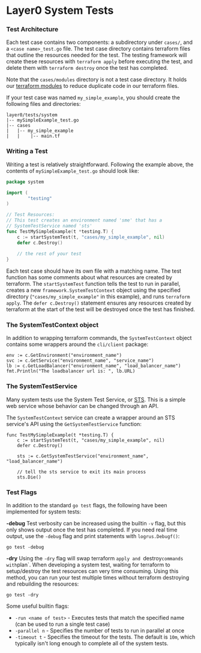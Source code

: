 # Layer0 System Tests

### Test Architecture
Each test case contains two components: a subdirectory under `cases/`, and a `<case name>_test.go` file.
The test case directory contains terraform files that outline the resources needed for the test. 
The testing framework will create these resources with `terraform apply` before executing the test, and delete them with `terraform destroy` once the test has completed.

Note that the `cases/modules` directory is not a test case directory.
It holds our [terraform modules](https://www.terraform.io/docs/modules/usage.html) to reduce duplicate code in our terraform files.

If your test case was named `my_simple_example`, you should create the following files and directories:
```
layer0/tests/system
|-- mySimpleExample_test.go
|-- cases
|   |-- my_simple_example
|   |    |-- main.tf
```

### Writing a Test
Writing a test is relatively straightforward.
Following the example above, the contents of `mySimpleExample_test.go` should look like:
```go
package system

import (
        "testing"
)

// Test Resources:
// This test creates an environment named 'sme' that has a
// SystemTestService named 'sts'
func TestMySimpleExample(t *testing.T) {
    c := startSystemTest(t, "cases/my_simple_example", nil)
    defer c.Destroy()
    
    // the rest of your test
}
```

Each test case should have its own file with a matching name. 
The test function has some comments about what resources are created by terraform.
The `startSystemTest` function tells the test to run in parallel, creates a new `framework.SystemTestContext` object using the specified directory (`"cases/my_simple_example"` in this example), and runs `terraform apply`.
The `defer c.Destroy()` statement ensures any resources created by terraform at the start of the test will be destroyed once the test has finished.

### The SystemTestContext object
In addition to wrapping terraform commands, the `SystemTestContext` object contains some wrappers around the `cli/client` package:
```
env := c.GetEnvironment("environment_name")
svc := c.GetService("environment_name", "service_name")
lb := c.GetLoadBalancer("environment_name", "load_balancer_name")
fmt.Println("The loadbalancer url is: ", lb.URL)
```

### The SystemTestService
Many system tests use the System Test Service, or [STS](https://github.com/quintilesims/sts).
This is a simple web service whose behavior can be changed through an API.

The `SystemTestContext` service can create a wrapper around an STS service's API using the `GetSystemTestService` function:
```
func TestMySimpleExample(t *testing.T) {
    c := startSystemTest(t, "cases/my_simple_example", nil)
    defer c.Destroy()

    sts := c.GetSystemTestService("environment_name", "load_balancer_name")

    // tell the sts service to exit its main process
    sts.Die() 
```

### Test Flags
In addition to the standard `go test` flags, the following have been implemented for system tests:

**-debug**
Test verbosity can be increased using the builtin `-v` flag, but this only shows output once the test has completed. 
If you need real time output, use the `-debug` flag and print statements with `logrus.Debugf()`:
```
go test -debug
```

**-dry**
Using the `-dry` flag will swap terraform `apply and `destroy` commands with `plan`.
When developing a system test, waiting for terraform to setup/destroy the test resources can very time consuming. 
Using this method, you can run your test multiple times without terraform destroying and rebuilding the resources:
```
go test -dry
```

Some useful builtin flags:
* `-run <name of test>` - Executes tests that match the specified name (can be used to run a single test case)
* `-parallel n` - Specifies the number of tests to run in parallel at once
* `-timeout t` - Specifies the timeout for the tests. 
The default is `10m`, which typically isn't long enough to complete all of the system tests. 
